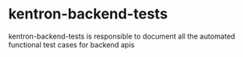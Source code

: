 # kentron-backend-tests
kentron-backend-tests is responsible to document all the automated functional test cases for backend apis
